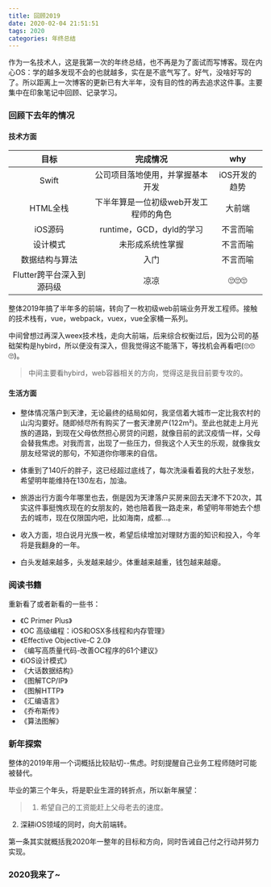 ```yaml
---
title: 回顾2019
date: 2020-02-04 21:51:51
tags: 2020
categories: 年终总结
---
```


作为一名技术人，这是我第一次的年终总结，也不再是为了面试而写博客。现在内心OS：学的越多发现不会的也就越多，实在是不底气写了。好气，没啥好写的了。所以距离上一次博客的更新已有大半年，没有目的性的再去追求这件事。主要集中在印象笔记中回顾、记录学习。<!--more-->

### 回顾下去年的情况
#### 技术方面
目标 | 完成情况 | why 
:-: | :-: | :-: |
Swift | 公司项目落地使用，并掌握基本开发| iOS开发的趋势
HTML全栈 | 下半年算是一位初级web开发工程师的角色| 大前端 | 
iOS源码 | runtime，GCD，dyld的学习| 不言而喻 | 
设计模式 | 未形成系统性掌握 | 不言而喻 | 
数据结构与算法 | 入门 | 不言而喻 | 
Flutter跨平台深入到源码级 | 凉凉 | 🙄🙄🙄 | 

整体2019年搞了半年多的前端，转向了一枚初级web前端业务开发工程师。接触的技术栈有，vue，webpack，vuex，vue全家桶一系列。

中间曾想过再深入weex技术栈，走向大前端，后来综合权衡过后，因为公司的基础架构是hybird，所以便没有深入，但我觉得这不能落下，等找机会再看吧(🙄🙄🙄)。

> 中间主要看hybird，web容器相关的方向，觉得这是我目前要专攻的。

#### 生活方面
* 整体情况落户到天津，无论最终的结局如何，我坚信着大城市一定比我农村的山沟沟要好。随即倾尽所有购买了一套天津房产(122m²)。至此也就走上月光族的道路，到现在父母依然担心房贷的问题，就像目前的武汉疫情一样，父母会替我焦虑。对我而言，出现了一些压力，但我这个人天生的乐观，就像我女朋友经常说的那句，不知道你你哪来的自信。

* 体重到了140斤的胖子，这已经超过底线了，每次洗澡看着我的大肚子发愁，希望明年能维持在130左右，加油。

* 旅游出行方面今年哪里也去，倒是因为天津落户买房来回去天津不下20次，其实这件事挺愧疚现在的女朋友的，她也陪着我一路走来，希望明年带她去个想去的城市，现在仅限国内吧，比如海南，成都...。

* 收入方面，坦白说月光族一枚，希望后续增加对理财方面的知识和投入，今年将是我翻身的一年。

* 白头发越来越多，头发越来越少。体重越来越重，钱包越来越瘪。

### 阅读书籍

重新看了或者新看的一些书：

* 《C Primer Plus》
* 《OC 高级编程：iOS和OSX多线程和内存管理》
* 《Effective Objective-C 2.0》
* 《编写高质量代码-改善OC程序的61个建议》
* 《iOS设计模式》
* 《大话数据结构》
* 《图解TCP/IP》
* 《图解HTTP》
* 《汇编语言》
* 《乔布斯传》
* 《算法图解》

### 新年探索
整体的2019年用一个词概括比较贴切--焦虑。时刻提醒自己业务工程师随时可能被替代。

毕业的第三个年头，将是职业生涯的转折点，所以新年展望：

>1. 希望自己的工资能赶上父母老去的速度。
2. 深耕iOS领域的同时，向大前端转。

第一条其实就概括我2020年一整年的目标和方向，同时告诫自己付之行动并努力实现。

### 2020我来了~